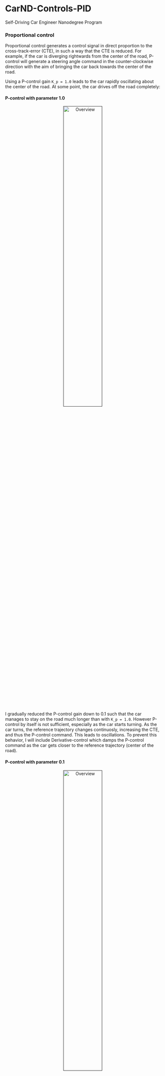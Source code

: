 # CarND-Controls-PID
Self-Driving Car Engineer Nanodegree Program

### Proportional control
Proportional control generates a control signal in direct proportion to the cross-track-error (CTE), in such a way that the CTE is reduced. For example, if the car is diverging rightwards from the center of the road, P-control will generate a steering angle command in the counter-clockwise direction with the aim of bringing the car back towards the center of the road.

Using a P-control gain `K_p = 1.0` leads to the car rapidly oscillating about the center of the road. At some point, the car drives off the road completely:

#### P-control with parameter 1.0
<p align="center">
 <a href=""><img src="./videos/XX.gif" alt="Overview" width="50%" height="50%"></a>
</p>

I gradually reduced the P-control gain down to 0.1 such that the car manages to stay on the road much longer than with `K_p = 1.0`. However P-control by itself is not sufficient, especially as the car starts turning. As the car turns, the reference trajectory changes continuosly, increasing the CTE, and thus the P-control command. This leads to oscillations. To prevent this behavior, I will include Derivative-control which damps the P-control command as
the car gets closer to the reference trajectory (center of the road).

#### P-control with parameter 0.1
<p align="center">
 <a href=""><img src="./videos/XX.gif" alt="Overview" width="50%" height="50%"></a>
</p>


### Proportional-derivative control

Derivative(D)-control damps the P-control command as the car gets closer to the center of the road. Thus the car does not overshoot much (ideally not at all). The system is more stable and settles to its desired state quicker than with just P-control. With the following PD-control parameters, it was possible to keep the car on the drivable surface of the road throughout the simulator track.

#### P-control with parameter 0.1 and D-control with parameter 1.0
<p align="center">
 <a href=""><img src="./videos/XX.gif" alt="Overview" width="50%" height="50%"></a>
</p>

<p align="center">
 <a href=""><img src="./videos/XX.gif" alt="Overview" width="50%" height="50%"></a>
</p>

### Integral control

Integral(I)-control generates a command component that compensates for any systematic bias in the system. The car could have such a bias if, for example, the front wheels are not oriented exactly straight for a steering angle of 0°. Either the car in the Udacity simulator does not seems to have such a bias, or the simulator track is not long enough for such a bias to have any visible effect. Hence I did not use an I-controller in my project.

---

## Dependencies

* cmake >= 3.5
 * All OSes: [click here for installation instructions](https://cmake.org/install/)
* make >= 4.1(mac, linux), 3.81(Windows)
  * Linux: make is installed by default on most Linux distros
  * Mac: [install Xcode command line tools to get make](https://developer.apple.com/xcode/features/)
  * Windows: [Click here for installation instructions](http://gnuwin32.sourceforge.net/packages/make.htm)
* gcc/g++ >= 5.4
  * Linux: gcc / g++ is installed by default on most Linux distros
  * Mac: same deal as make - [install Xcode command line tools]((https://developer.apple.com/xcode/features/)
  * Windows: recommend using [MinGW](http://www.mingw.org/)
* [uWebSockets](https://github.com/uWebSockets/uWebSockets)
  * Run either `./install-mac.sh` or `./install-ubuntu.sh`.
  * If you install from source, checkout to commit `e94b6e1`, i.e.
    ```
    git clone https://github.com/uWebSockets/uWebSockets
    cd uWebSockets
    git checkout e94b6e1
    ```
    Some function signatures have changed in v0.14.x. See [this PR](https://github.com/udacity/CarND-MPC-Project/pull/3) for more details.
* Simulator. You can download these from the [project intro page](https://github.com/udacity/self-driving-car-sim/releases) in the classroom.

There's an experimental patch for windows in this [PR](https://github.com/udacity/CarND-PID-Control-Project/pull/3)

## Basic Build Instructions

1. Clone this repo.
2. Make a build directory: `mkdir build && cd build`
3. Compile: `cmake .. && make`
4. Run it: `./pid`.

Tips for setting up your environment can be found [here](https://classroom.udacity.com/nanodegrees/nd013/parts/40f38239-66b6-46ec-ae68-03afd8a601c8/modules/0949fca6-b379-42af-a919-ee50aa304e6a/lessons/f758c44c-5e40-4e01-93b5-1a82aa4e044f/concepts/23d376c7-0195-4276-bdf0-e02f1f3c665d)

## Editor Settings

We've purposefully kept editor configuration files out of this repo in order to
keep it as simple and environment agnostic as possible. However, we recommend
using the following settings:

* indent using spaces
* set tab width to 2 spaces (keeps the matrices in source code aligned)

## Code Style

Please (do your best to) stick to [Google's C++ style guide](https://google.github.io/styleguide/cppguide.html).

## Project Instructions and Rubric

Note: regardless of the changes you make, your project must be buildable using
cmake and make!

More information is only accessible by people who are already enrolled in Term 2
of CarND. If you are enrolled, see [the project page](https://classroom.udacity.com/nanodegrees/nd013/parts/40f38239-66b6-46ec-ae68-03afd8a601c8/modules/f1820894-8322-4bb3-81aa-b26b3c6dcbaf/lessons/e8235395-22dd-4b87-88e0-d108c5e5bbf4/concepts/6a4d8d42-6a04-4aa6-b284-1697c0fd6562)
for instructions and the project rubric.

## Hints!

* You don't have to follow this directory structure, but if you do, your work
  will span all of the .cpp files here. Keep an eye out for TODOs.

## Call for IDE Profiles Pull Requests

Help your fellow students!

We decided to create Makefiles with cmake to keep this project as platform
agnostic as possible. Similarly, we omitted IDE profiles in order to we ensure
that students don't feel pressured to use one IDE or another.

However! I'd love to help people get up and running with their IDEs of choice.
If you've created a profile for an IDE that you think other students would
appreciate, we'd love to have you add the requisite profile files and
instructions to ide_profiles/. For example if you wanted to add a VS Code
profile, you'd add:

* /ide_profiles/vscode/.vscode
* /ide_profiles/vscode/README.md

The README should explain what the profile does, how to take advantage of it,
and how to install it.

Frankly, I've never been involved in a project with multiple IDE profiles
before. I believe the best way to handle this would be to keep them out of the
repo root to avoid clutter. My expectation is that most profiles will include
instructions to copy files to a new location to get picked up by the IDE, but
that's just a guess.

One last note here: regardless of the IDE used, every submitted project must
still be compilable with cmake and make./

## How to write a README
A well written README file can enhance your project and portfolio.  Develop your abilities to create professional README files by completing [this free course](https://www.udacity.com/course/writing-readmes--ud777).


